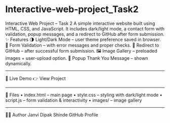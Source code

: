 
# Interactive-web-project_Task2
Interactive Web Project – Task 2
A simple interactive website built using HTML, CSS, and JavaScript.
It includes dark/light mode, a contact form with validation, popup messages, and a redirect to GitHub after form submission.
✨ Features
🌗 Light/Dark Mode – user theme preference saved in browser.
📝 Form Validation – with error messages and proper checks.
🔗 Redirect to GitHub – after successful form submission.
🖼️ Image Gallery – preloaded images + user-upload option.
🎉 Popup Thank You Message – shown dynamically.
________________________________________
🚀 Live Demo
👉 View Project
________________________________________
📂 Files
•	index.html – main page
•	style.css – styling with dark/light mode
•	script.js – form validation & interactivity
•	images/ – image gallery
________________________________________
👩‍💻 Author
Janvi Dipak Shinde
GitHub Profile

